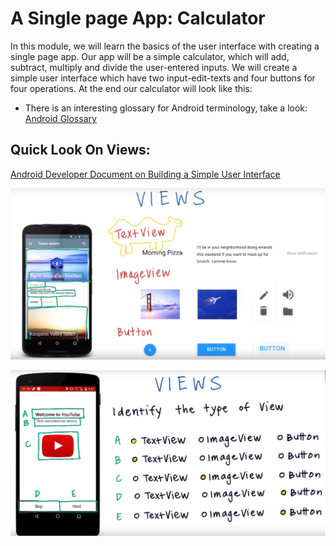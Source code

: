 # A Single page App: Calculator

In this module, we will learn the basics of the user interface with creating a single page app. Our app will be a simple calculator, which will add, subtract, multiply and divide the user-entered inputs. We will create a simple user interface which have two input-edit-texts and four buttons for four operations. At the end our calculator will look like this:

* There is an interesting glossary for Android terminology, take a look: [Android Glossary](https://developers.google.com/android/for-all/vocab-words/)

## Quick Look On Views:

[Android Developer Document on Building a Simple User Interface](https://developer.android.com/training/basics/firstapp/building-ui)

![Simple View 1](.gitbook/assets/views1.png)

![Simple View 2](.gitbook/assets/views2.png)

